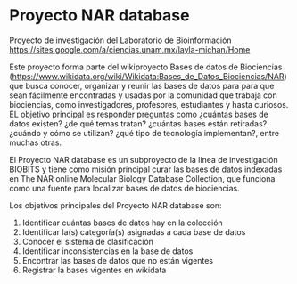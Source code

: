 # Proyecto NAR database
Proyecto de investigación del Laboratorio de Bioinformación https://sites.google.com/a/ciencias.unam.mx/layla-michan/Home

Este proyecto forma parte del wikiproyecto Bases de datos de Biociencias (https://www.wikidata.org/wiki/Wikidata:Bases_de_Datos_Biociencias/NAR) que busca conocer, organizar y reunir las bases de datos para  para que sean fácilmente encontradas y usadas por la comunidad que trabaja con biociencias, como investigadores, profesores, estudiantes y hasta curiosos. EL objetivo principal es responder preguntas como ¿cuántas bases de datos existen? ¿de qué temas tratan? ¿cuántas bases están retiradas? ¿cuándo y cómo se utilizan? ¿qué tipo de tecnología implementan?, entre muchas otras. 

El Proyecto NAR database es un subproyecto de la línea de investigación BIOBITS y tiene como misión principal curar las bases de datos indexadas en The NAR online Molecular Biology Database Collection, que funciona como una fuente para localizar bases de datos de biociencias.

Los objetivos principales del Proyecto NAR database son: 
1. Identificar cuántas bases de datos hay en la colección
2. Identificar la(s) categoría(s) asignadas a cada base de datos
3. Conocer el sistema de clasificación
4. Identificar inconsistencias en la base de datos
5. Encontrar las bases de datos que no están vigentes
6. Registrar la bases vigentes en wikidata 




